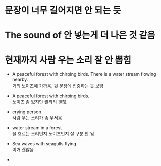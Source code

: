 # 문장이 너무 길어지면 안 되는 듯
# The sound of 안 넣는게 더 나은 것 같음
# 현재까지 사람 우는 소리 잘 안 뽑힘

- A peaceful forest with chirping birds. There is a water stream flowing nearby.\
거의 노이즈에 가까움. 뒷 문장에 집중하는 듯 보임

- A peaceful forest with chirping birds.\
노이즈 좀 있지만 퀄리티 괜찮.

- crying person\
사람 우는 소리가 좀 무서움

- water stream in a forest\
물 흐르는 소리인지 노이즈인지 잘 구분 안 됨

- Sea waves with seagulls flying\
이거 괜찮음

- 